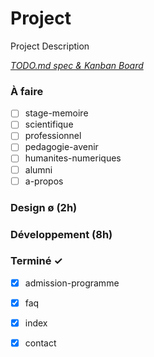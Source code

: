 # Project

Project Description

<em>[TODO.md spec & Kanban Board](https://bit.ly/3fCwKfM)</em>

### À faire

- [ ] stage-memoire  
- [ ] scientifique  
- [ ] professionnel  
- [ ] pedagogie-avenir  
- [ ] humanites-numeriques  
- [ ] alumni  
- [ ] a-propos  

### Design ø (2h)


### Développement (8h)


### Terminé ✓

- [x] admission-programme  
- [x] faq  
- [x] index  
- [x] contact  

